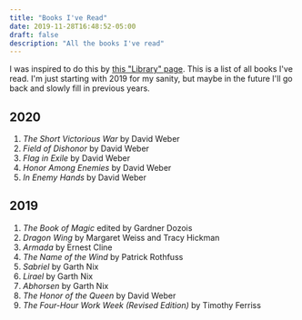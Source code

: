 ```yaml
---
title: "Books I've Read"
date: 2019-11-28T16:48:52-05:00
draft: false
description: "All the books I've read"
---
```

I was inspired to do this by [this "Library" page](http://tilde.town/~dustin/wiki/library). This is a list of all books I've read. I'm just starting with 2019 for my sanity, but maybe in the future I'll go back and slowly fill in previous years.

## 2020

1. _The Short Victorious War_ by David Weber
2. _Field of Dishonor_ by David Weber
3. _Flag in Exile_ by David Weber
4. _Honor Among Enemies_ by David Weber
5. _In Enemy Hands_ by David Weber

## 2019

1. _The Book of Magic_ edited by Gardner Dozois
2. _Dragon Wing_ by Margaret Weiss and Tracy Hickman
3. _Armada_ by Ernest Cline
4. _The Name of the Wind_ by Patrick Rothfuss
5. _Sabriel_ by Garth Nix
6. _Lirael_ by Garth Nix
7. _Abhorsen_ by Garth Nix
8. _The Honor of the Queen_ by David Weber
9. _The Four-Hour Work Week (Revised Edition)_ by Timothy Ferriss
